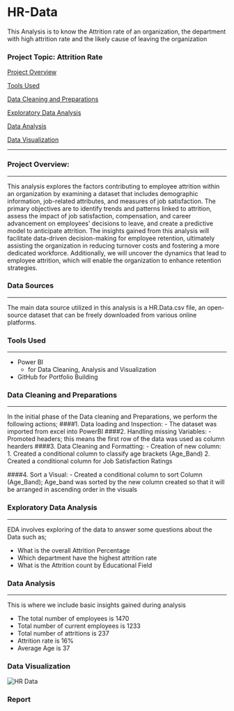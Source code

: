 # HR-Data
This Analysis is to know the Attrition rate of an organization, the department with high attrition rate and the likely cause of leaving the organization

### Project Topic: Attrition Rate

[Project Overview](#project-overview)

[Tools Used](#tools-Used)

[Data Cleaning and Preparations](#data-cleaning-and-preparation)

[Exploratory Data Analysis](#exploratory-data-analysis)

[Data Analysis](#data-analysis)

 [Data Visualization](#data-visualization)

---
### Project Overview:
---
This analysis explores the factors contributing to employee attrition within an organization by examining a dataset that includes demographic information, job-related attributes, and measures of job satisfaction. The primary objectives are to identify trends and patterns linked to attrition, assess the impact of job satisfaction, compensation, and career advancement on employees' decisions to leave, and create a predictive model to anticipate attrition. The insights gained from this analysis will facilitate data-driven decision-making for employee retention, ultimately assisting the organization in reducing turnover costs and fostering a more dedicated workforce. Additionally, we will uncover the dynamics that lead to employee attrition, which will enable the organization to enhance retention strategies.


### Data Sources 
---
The main data source utilized in this analysis is a HR.Data.csv file, an open-source dataset that can be freely downloaded from various online platforms.

### Tools Used
---
- Power BI
   - for Data Cleaning, Analysis and Visualization 
- GitHub for Portfolio Building

### Data Cleaning and Preparations 
---
In the initial phase of the Data cleaning and Preparations, we perform the following actions;
 ####1. Data loading and Inspection:
    - The dataset was imported from excel into PowerBI 
####2. Handling missing Variables:
    - Promoted headers; this means the first row of the data was used as column hearders
####3. Data Cleaning and Formatting:
    - Creation of new column:
       1. Created a conditional column to classify age brackets (Age_Band)
       2. Created a conditional column for Job Satisfaction Ratings

####4. Sort a Visual:
        - Created a conditional column to sort Column (Age_Band); Age_band was sorted by the new column created so that it will be arranged in ascending order in the visuals 


### Exploratory Data Analysis
---
EDA involves exploring of the data to answer some questions about the Data such as;
 - What is the overall Attrition Percentage
 - Which department have the highest attrition rate  
 - What is the Attrition count by Educational Field 

### Data Analysis 
---
This is where we include basic insights gained during analysis
 - The total number of employees is 1470
 - Total number of current employees is 1233
 - Total number of attritions is 237
 - Attrition rate is 16%
 - Average Age is 37

### Data Visualization

![HR Data](https://github.com/user-attachments/assets/dbacc80d-88f6-4a4d-bcb7-d0e76cee3226)

### Report 
 
